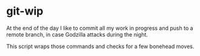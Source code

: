 # git-wip

At the end of the day I like to commit all my work in progress and push
to a remote branch, in case Godzilla attacks during the night.

This script wraps those commands and checks for a few bonehead moves.

